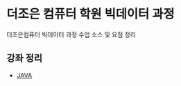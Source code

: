 # 더조은 컴퓨터 학원 빅데이터 과정

더조은컴퓨터 빅데이터 과정 수업 소스 및 요점 정리

## 강좌 정리 <a id="lecture_summary"></a>

* [JAVA](lecture_summary/java/README.md)
